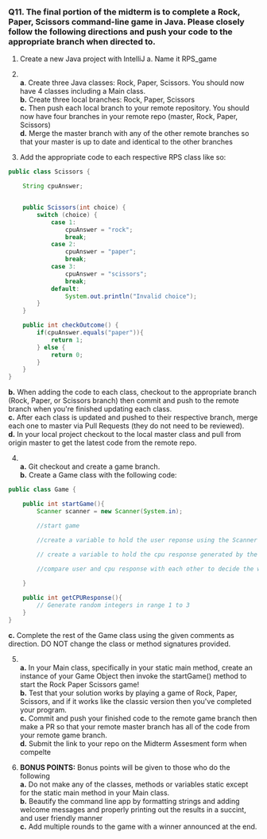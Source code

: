 ### Q11. The final portion of the midterm is to complete a Rock, Paper, Scissors command-line game in Java. Please closely follow the following directions and push your code to the appropriate branch when directed to. 

1. Create a new Java project with IntelliJ
    a. Name it RPS_game

2.  <br /><b>a</b>. Create three Java classes: Rock, Paper, Scissors. You should now have 4 classes including a Main class.
    <br /><b>b.</b> Create three local branches: Rock, Paper, Scissors
    <br /><b>c.</b> Then push each local branch to your remote repository. You should now have four branches in your remote repo (master, Rock, Paper, Scissors)
    <br /><b>d.</b> Merge the master branch with any of the other remote branches so that your master is up to date and identical to the other branches

3. Add the appropriate code to each respective RPS class like so:

```java
public class Scissors {

    String cpuAnswer;


    public Scissors(int choice) {
        switch (choice) {
            case 1:
                cpuAnswer = "rock";
                break;
            case 2:
                cpuAnswer = "paper";
                break;
            case 3:
                cpuAnswer = "scissors";
                break;
            default:
                System.out.println("Invalid choice");
        }
    }

    public int checkOutcome() {
        if(cpuAnswer.equals("paper")){
            return 1;
        } else {
            return 0;
        }
    }
}
```
<b>b.</b> When adding the code to each class, checkout to the appropriate branch (Rock, Paper, or Scissors branch) then commit and push to the remote branch when you're finished updating each class. 
 <br /><b>c.</b> After each class is updated and pushed to their respective branch, merge each one to master via Pull Requests (they do not need to be reviewed).
 <br /><b>d.</b> In your local project checkout to the local master class and pull from origin master to get the latest code from the remote repo.

4.  <br /><b>a.</b> Git checkout and create a game branch.
    <br /><b>b.</b> Create a Game class with the following code: 

```java 
public class Game {

    public int startGame(){
        Scanner scanner = new Scanner(System.in);

        //start game

        //create a variable to hold the user reponse using the Scanner object. The response needs to be an integer between 1-3 (1 = Rock, 2 = Paper, 3 = Scissors)
       
        // create a variable to hold the cpu response generated by the getCPUResponse() method.

        //compare user and cpu response with each other to decide the winner.

    }

    public int getCPUResponse(){
        // Generate random integers in range 1 to 3
    }
}

```
<b>c.</b> Complete the rest of the Game class using the given comments as direction. DO NOT change the class or method signatures provided.

5. <br /><b>a.</b> In your Main class, specifically in your static main method, create an instance of your Game Object then invoke the startGame() method to start the Rock Paper Scissors game!
     <br /><b>b.</b> Test that your solution works by playing a game of Rock, Paper, Scissors, and if it works like the classic version then you've completed your program.
     <br /><b>c.</b> Commit and push your finished code to the remote game branch then make a PR so that your remote master branch has all of the code from your remote game branch.
    <br /><b>d.</b> Submit the link to your repo on the Midterm Assesment form when compelte

6. <b>BONUS POINTS:</b> Bonus points will be given to those who do the following 
  <br /><b>a.</b> Do not make any of the classes, methods or variables static except for the static main method in your Main class.
  <br /><b>b.</b> Beautify the command line app by formatting strings and adding welcome messages and properly printing out the results in a succint, and user friendly manner
  <br /><b>c.</b> Add multiple rounds to the game with a winner announced at the end.




